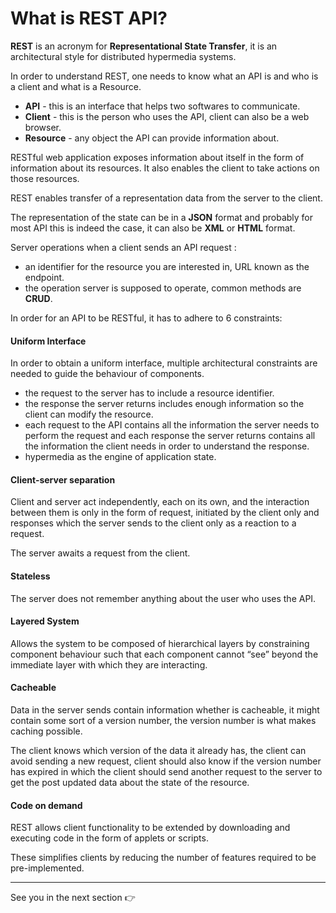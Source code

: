 # What is REST API?

**REST** is an acronym for **Representational State Transfer**, it is an architectural style for distributed hypermedia systems.

In order to understand REST, one needs to know what an API is and who is a client and what is a Resource.

- **API** - this is an interface that helps two softwares to communicate.
- **Client** - this is the person who uses the API, client can also be a web browser.
- **Resource** - any object the API can provide information about.

RESTful  web application exposes information about itself in the form of information about its resources. It also enables the client to take actions on those resources.

REST enables transfer of a representation data from the server to the client. 

The representation of the state can be in a **JSON** format and probably for most API this is indeed the case, it can also be **XML** or **HTML** format.

Server operations when a client sends an API request :

- an identifier for the resource you are interested in, URL known as the endpoint.
- the operation server is supposed to operate, common methods are **CRUD**.

In order for an API to be RESTful, it has to adhere to 6 constraints:

#### Uniform Interface

In order to obtain a uniform interface, multiple architectural constraints are needed to guide the behaviour of components.

- the request to the server has to include a resource identifier.
- the response the server returns includes enough information so the client can modify the resource.
- each request to the API contains all the information the server needs to perform the request and each response the server returns contains all the information the client needs in order to understand the response.
- hypermedia as the engine of application state.

#### Client-server separation

Client and server act independently, each on its own, and the interaction between them is only in the form of request, initiated by the client only and responses which the server sends to the client only as a reaction to a request.

The server awaits a request from the client.

#### Stateless

The server does not remember anything about the user who uses the API.

#### Layered System

Allows the system to be composed of hierarchical layers by constraining component behaviour such that each component cannot “see” beyond the immediate layer with which they are interacting.

#### Cacheable

Data in the server sends contain information whether is cacheable, it might contain some sort of a version number, the version number is what makes caching possible. 

The client knows which version of the data it already has, the client can avoid sending a new request, client should also know if the version number has expired in which the client should send another request to the server to get the post updated data about the state of the resource.

#### Code on demand

REST allows client functionality to be extended by downloading and executing code in the form of applets or scripts. 

These simplifies clients by reducing the number of features required to be pre-implemented.


***

See you in the next section 👉
